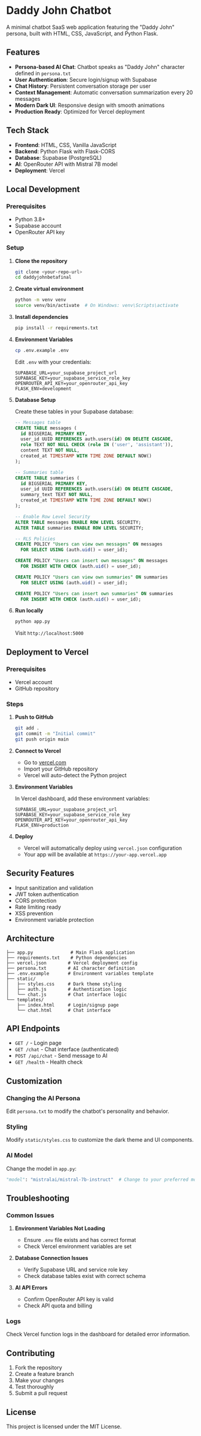 # Daddy John Chatbot

A minimal chatbot SaaS web application featuring the "Daddy John" persona, built with HTML, CSS, JavaScript, and Python Flask.

## Features

- **Persona-based AI Chat**: Chatbot speaks as "Daddy John" character defined in `persona.txt`
- **User Authentication**: Secure login/signup with Supabase
- **Chat History**: Persistent conversation storage per user
- **Context Management**: Automatic conversation summarization every 20 messages
- **Modern Dark UI**: Responsive design with smooth animations
- **Production Ready**: Optimized for Vercel deployment

## Tech Stack

- **Frontend**: HTML, CSS, Vanilla JavaScript
- **Backend**: Python Flask with Flask-CORS
- **Database**: Supabase (PostgreSQL)
- **AI**: OpenRouter API with Mistral 7B model
- **Deployment**: Vercel

## Local Development

### Prerequisites

- Python 3.8+
- Supabase account
- OpenRouter API key

### Setup

1. **Clone the repository**
   ```bash
   git clone <your-repo-url>
   cd daddyjohnbetafinal
   ```

2. **Create virtual environment**
   ```bash
   python -m venv venv
   source venv/bin/activate  # On Windows: venv\Scripts\activate
   ```

3. **Install dependencies**
   ```bash
   pip install -r requirements.txt
   ```

4. **Environment Variables**
   ```bash
   cp .env.example .env
   ```
   
   Edit `.env` with your credentials:
   ```
   SUPABASE_URL=your_supabase_project_url
   SUPABASE_KEY=your_supabase_service_role_key
   OPENROUTER_API_KEY=your_openrouter_api_key
   FLASK_ENV=development
   ```

5. **Database Setup**
   
   Create these tables in your Supabase database:
   
   ```sql
   -- Messages table
   CREATE TABLE messages (
     id BIGSERIAL PRIMARY KEY,
     user_id UUID REFERENCES auth.users(id) ON DELETE CASCADE,
     role TEXT NOT NULL CHECK (role IN ('user', 'assistant')),
     content TEXT NOT NULL,
     created_at TIMESTAMP WITH TIME ZONE DEFAULT NOW()
   );
   
   -- Summaries table
   CREATE TABLE summaries (
     id BIGSERIAL PRIMARY KEY,
     user_id UUID REFERENCES auth.users(id) ON DELETE CASCADE,
     summary_text TEXT NOT NULL,
     created_at TIMESTAMP WITH TIME ZONE DEFAULT NOW()
   );
   
   -- Enable Row Level Security
   ALTER TABLE messages ENABLE ROW LEVEL SECURITY;
   ALTER TABLE summaries ENABLE ROW LEVEL SECURITY;
   
   -- RLS Policies
   CREATE POLICY "Users can view own messages" ON messages
     FOR SELECT USING (auth.uid() = user_id);
   
   CREATE POLICY "Users can insert own messages" ON messages
     FOR INSERT WITH CHECK (auth.uid() = user_id);
   
   CREATE POLICY "Users can view own summaries" ON summaries
     FOR SELECT USING (auth.uid() = user_id);
   
   CREATE POLICY "Users can insert own summaries" ON summaries
     FOR INSERT WITH CHECK (auth.uid() = user_id);
   ```

6. **Run locally**
   ```bash
   python app.py
   ```
   
   Visit `http://localhost:5000`

## Deployment to Vercel

### Prerequisites

- Vercel account
- GitHub repository

### Steps

1. **Push to GitHub**
   ```bash
   git add .
   git commit -m "Initial commit"
   git push origin main
   ```

2. **Connect to Vercel**
   - Go to [vercel.com](https://vercel.com)
   - Import your GitHub repository
   - Vercel will auto-detect the Python project

3. **Environment Variables**
   
   In Vercel dashboard, add these environment variables:
   ```
   SUPABASE_URL=your_supabase_project_url
   SUPABASE_KEY=your_supabase_service_role_key
   OPENROUTER_API_KEY=your_openrouter_api_key
   FLASK_ENV=production
   ```

4. **Deploy**
   - Vercel will automatically deploy using `vercel.json` configuration
   - Your app will be available at `https://your-app.vercel.app`

## Security Features

- Input sanitization and validation
- JWT token authentication
- CORS protection
- Rate limiting ready
- XSS prevention
- Environment variable protection

## Architecture

```
├── app.py              # Main Flask application
├── requirements.txt    # Python dependencies
├── vercel.json        # Vercel deployment config
├── persona.txt        # AI character definition
├── .env.example       # Environment variables template
├── static/
│   ├── styles.css     # Dark theme styling
│   ├── auth.js        # Authentication logic
│   └── chat.js        # Chat interface logic
└── templates/
    ├── index.html     # Login/signup page
    └── chat.html      # Chat interface
```

## API Endpoints

- `GET /` - Login page
- `GET /chat` - Chat interface (authenticated)
- `POST /api/chat` - Send message to AI
- `GET /health` - Health check

## Customization

### Changing the AI Persona

Edit `persona.txt` to modify the chatbot's personality and behavior.

### Styling

Modify `static/styles.css` to customize the dark theme and UI components.

### AI Model

Change the model in `app.py`:
```python
"model": "mistralai/mistral-7b-instruct"  # Change to your preferred model
```

## Troubleshooting

### Common Issues

1. **Environment Variables Not Loading**
   - Ensure `.env` file exists and has correct format
   - Check Vercel environment variables are set

2. **Database Connection Issues**
   - Verify Supabase URL and service role key
   - Check database tables exist with correct schema

3. **AI API Errors**
   - Confirm OpenRouter API key is valid
   - Check API quota and billing

### Logs

Check Vercel function logs in the dashboard for detailed error information.

## Contributing

1. Fork the repository
2. Create a feature branch
3. Make your changes
4. Test thoroughly
5. Submit a pull request

## License

This project is licensed under the MIT License.
